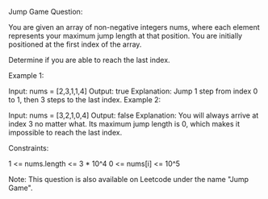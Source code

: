 Jump Game Question:

You are given an array of non-negative integers nums, where each element represents your maximum jump length at that position. You are initially positioned at the first index of the array.

Determine if you are able to reach the last index.

Example 1:

Input: nums = [2,3,1,1,4]
Output: true
Explanation: Jump 1 step from index 0 to 1, then 3 steps to the last index.
Example 2:

Input: nums = [3,2,1,0,4]
Output: false
Explanation: You will always arrive at index 3 no matter what. Its maximum jump length is 0, which makes it impossible to reach the last index.

Constraints:

1 <= nums.length <= 3 * 10^4
0 <= nums[i] <= 10^5

Note: This question is also available on Leetcode under the name "Jump Game".